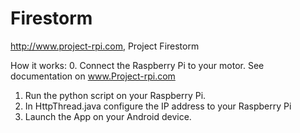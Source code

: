 Firestorm
=========

http://www.project-rpi.com, Project Firestorm

How it works:
0. Connect the Raspberry Pi to your motor. See documentation on www.Project-rpi.com 
1. Run the python script on your Raspberry Pi. 
2. In HttpThread.java configure the IP address to your Raspberry Pi 
3. Launch the App on your Android device. 
